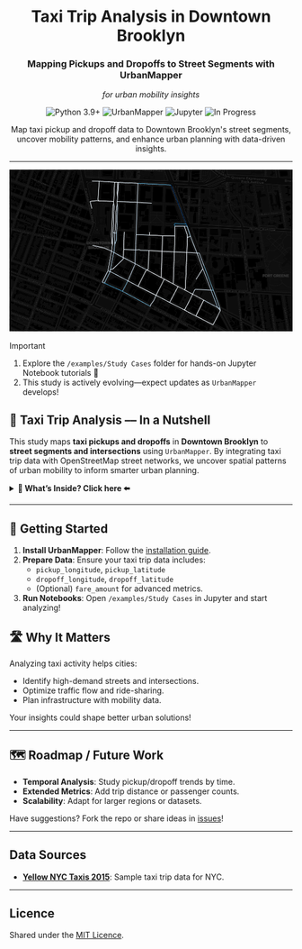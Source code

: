 <div align="center">
   <h1>Taxi Trip Analysis in Downtown Brooklyn</h1>
   <h3>Mapping Pickups and Dropoffs to Street Segments with UrbanMapper</h3>
    <p><i>for urban mobility insights</i></p>
   <p>
      <img src="https://img.shields.io/static/v1?label=Python&message=3.9%2B&color=3776AB&style=for-the-badge&logo=python&logoColor=white" alt="Python 3.9+">
      <img src="https://img.shields.io/badge/UrbanMapper-4CAF50?style=for-the-badge&logo=openstreetmap&logoColor=white" alt="UrbanMapper">
      <img src="https://img.shields.io/badge/Jupyter-F37626?style=for-the-badge&logo=jupyter&logoColor=white" alt="Jupyter">
      <img src="https://img.shields.io/badge/Status-In%20Progress-blue?style=for-the-badge" alt="In Progress">
   </p>
   <p>Map taxi pickup and dropoff data to Downtown Brooklyn's street segments, uncover mobility patterns, and enhance urban planning with data-driven insights.</p>
</div>

---

<div style="text-align: center;">
  <img src="./resources/taxi_analysis_cover.png" alt="Taxi Analysis Cover">
</div>

> [!IMPORTANT]  
> 1) Explore the `/examples/Study Cases` folder for hands-on Jupyter Notebook tutorials 🎉  
> 2) This study is actively evolving—expect updates as `UrbanMapper` develops!

## 🚕 Taxi Trip Analysis –– In a Nutshell

This study maps **taxi pickups and dropoffs** in **Downtown Brooklyn** to **street segments and intersections** using `UrbanMapper`. By integrating taxi trip data with OpenStreetMap street networks, we uncover spatial patterns of urban mobility to inform smarter urban planning.

<details>
<summary><strong> 👀 What’s Inside? Click here ⬅️</strong></summary>

- **[1] Downtown_BK_Taxi_Trips_StepByStep.ipynb**  
  A step-by-step tutorial covering:
  - Loading taxi trip data.
  - Creating a street segments layer.
  - Imputing missing coordinates.
  - Filtering to Downtown Brooklyn.
  - Mapping pickups and dropoffs.
  - Enriching with counts.
  - Visualizing results interactively and statically.

- **[2] Downtown_BK_Taxi_Trips_Pipeline.ipynb**  
  A streamlined `UrbanPipeline` automating:
  - Data loading and layer creation.
  - Imputation and filtering.
  - Mapping and enriching with counts.
  - Interactive visualization—all in a concise workflow.

- **[3] Downtown_BK_Taxi_Trips_Advanced_Pipeline.ipynb**  
  An advanced pipeline adding:
  - Enrichment with average fare per segment.
  - Visualization of multiple metrics (e.g., pickup counts, dropoff counts, fares).

- **[4] Downtown_BK_Taxi_Trips_Advanced_Pipeline_Extras.ipynb**  
  An advanced pipeline enriching the layer with multiple more metrics than [3] by using the custom function from the 
  enricher module allowing us more flexibility but needed more coding.

  As a bonus, we also show how to export the pipeline to [JupyterGIS](https://github.com/geojupyter/jupytergis) 
  for collaborative exploration and visualisation.


</details>

---

## 🥐 Getting Started

1. **Install UrbanMapper**: Follow the [installation guide](https://github.com/yourusername/UrbanMapper#installation).
2. **Prepare Data**: Ensure your taxi trip data includes:
   - `pickup_longitude`, `pickup_latitude`
   - `dropoff_longitude`, `dropoff_latitude`
   - (Optional) `fare_amount` for advanced metrics.
3. **Run Notebooks**: Open `/examples/Study Cases` in Jupyter and start analyzing!

## 🛣️ Why It Matters

Analyzing taxi activity helps cities:
- Identify high-demand streets and intersections.
- Optimize traffic flow and ride-sharing.
- Plan infrastructure with mobility data.

Your insights could shape better urban solutions!

---

## 🗺️ Roadmap / Future Work

- **Temporal Analysis**: Study pickup/dropoff trends by time.
- **Extended Metrics**: Add trip distance or passenger counts.
- **Scalability**: Adapt for larger regions or datasets.

Have suggestions? Fork the repo or share ideas in [issues](https://github.com/yourusername/UrbanMapper/issues)!

---

## Data Sources

- **[Yellow NYC Taxis 2015](https://arc.net/l/quote/pwljlsqk)**: Sample taxi trip data for NYC.

---

## Licence

Shared under the [MIT Licence](https://github.com/yourusername/UrbanMapper/blob/main/LICENCE).